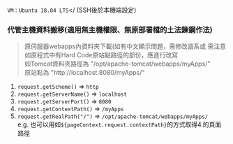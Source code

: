 # 
`VM：Ubuntu 18.04 LTS`</
(SSH後於本機端設定)

### 代管主機資料搬移(適用無主機權限、無原部署檔的土法鍊鋼作法)
> 原伺服器webapps內資料夾下載(如有中文顯示問題，需修改語系或
> 需注意如原程式中有Hard Code原站點路徑的部份，應進行改寫</br>
> 如Tomcat資料夾路徑為 "/opt/apache-tomcat/webapps/myApps/"</br>
> 原站點為 "http://localhost:8080/myApps/"
1. `request.getScheme()` => `http`</br>
2. `request.getServerName()` => `localhost`</br>
3. `request.getServerPort()` => `8080`</br>
4. `request.getContextPath()` => `/myApps`</br>
5. `request.getRealPath("/")` => `/opt/apache-tomcat/webapps/myApps/`</br>
e.g. 也可以用如`${pageContext.request.contextPath}`的方式取得4.的頁面路徑

### 
```
